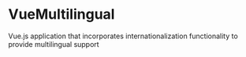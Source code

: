 # VueMultilingual
Vue.js application that incorporates internationalization functionality to provide multilingual support
